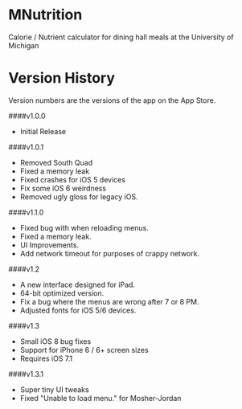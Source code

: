MNutrition
==========

Calorie / Nutrient calculator for dining hall meals at the University of Michigan


Version History
===============

Version numbers are the versions of the app on the App Store.

####v1.0.0
- Initial Release

####v1.0.1
- Removed South Quad
- Fixed a memory leak
- Fixed crashes for iOS 5 devices
- Fix some iOS 6 weirdness
- Removed ugly gloss for legacy iOS.

####v1.1.0
- Fixed bug with when reloading menus.
- Fixed a memory leak.
- UI Improvements.
- Add network timeout for purposes of crappy network.

####v1.2
- A new interface designed for iPad.
- 64-bit optimized version.
- Fix a bug where the menus are wrong after 7 or 8 PM.
- Adjusted fonts for iOS 5/6 devices.

####v1.3
- Small iOS 8 bug fixes
- Support for iPhone 6 / 6+ screen sizes
- Requires iOS 7.1

####v1.3.1
- Super tiny UI tweaks
- Fixed "Unable to load menu." for Mosher-Jordan